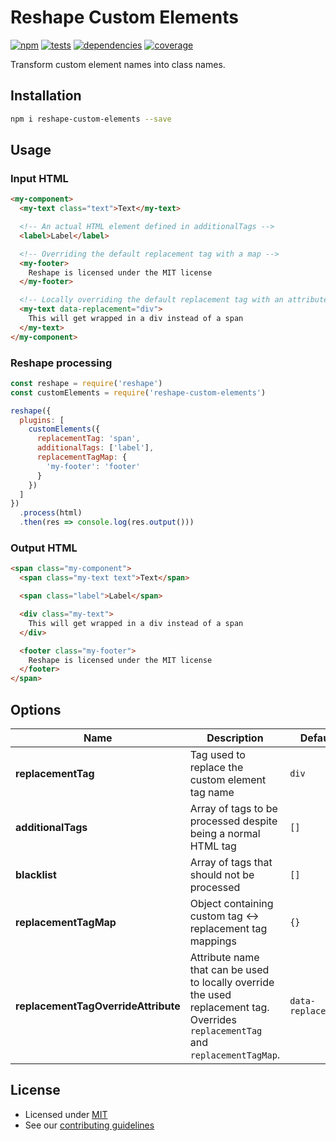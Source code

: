 # Reshape Custom Elements

[![npm](https://img.shields.io/npm/v/reshape-custom-elements.svg?style=flat-square)](https://npmjs.com/package/reshape-custom-elements)
[![tests](https://img.shields.io/travis/reshape/custom-elements.svg?style=flat-square)](https://travis-ci.org/reshape/custom-elements?branch=master)
[![dependencies](https://img.shields.io/david/reshape/custom-elements.svg?style=flat-square)](https://david-dm.org/reshape/custom-elements)
[![coverage](https://img.shields.io/coveralls/reshape/custom-elements.svg?style=flat-square)](https://coveralls.io/r/reshape/custom-elements?branch=master)

Transform custom element names into class names.

## Installation

```sh
npm i reshape-custom-elements --save
```

## Usage

### Input HTML

```html
<my-component>
  <my-text class="text">Text</my-text>

  <!-- An actual HTML element defined in additionalTags -->
  <label>Label</label>

  <!-- Overriding the default replacement tag with a map -->
  <my-footer>
    Reshape is licensed under the MIT license
  </my-footer>

  <!-- Locally overriding the default replacement tag with an attribute -->
  <my-text data-replacement="div">
    This will get wrapped in a div instead of a span
  </my-text>
</my-component>
```

### Reshape processing

```js
const reshape = require('reshape')
const customElements = require('reshape-custom-elements')

reshape({
  plugins: [
    customElements({
      replacementTag: 'span',
      additionalTags: ['label'],
      replacementTagMap: {
        'my-footer': 'footer'
      }
    })
  ]
})
  .process(html)
  .then(res => console.log(res.output()))
```

### Output HTML

```html
<span class="my-component">
  <span class="my-text text">Text</span>

  <span class="label">Label</span>

  <div class="my-text">
    This will get wrapped in a div instead of a span
  </div>

  <footer class="my-footer">
    Reshape is licensed under the MIT license
  </footer>
</span>
```

## Options

| Name                                | Description                                                                                                                       | Default            |
| ----------------------------------- | --------------------------------------------------------------------------------------------------------------------------------- | ------------------ |
| **replacementTag**                  | Tag used to replace the custom element tag name                                                                                   | `div`              |
| **additionalTags**                  | Array of tags to be processed despite being a normal HTML tag                                                                     | `[]`               |
| **blacklist**                       | Array of tags that should not be processed                                                                                        | `[]`               |
| **replacementTagMap**               | Object containing custom tag ↔ replacement tag mappings                                                                           | `{}`               |
| **replacementTagOverrideAttribute** | Attribute name that can be used to locally override the used replacement tag. Overrides `replacementTag` and `replacementTagMap`. | `data-replacement` |

## License

- Licensed under [MIT](LICENCE.md)
- See our [contributing guidelines](contributing.md)
